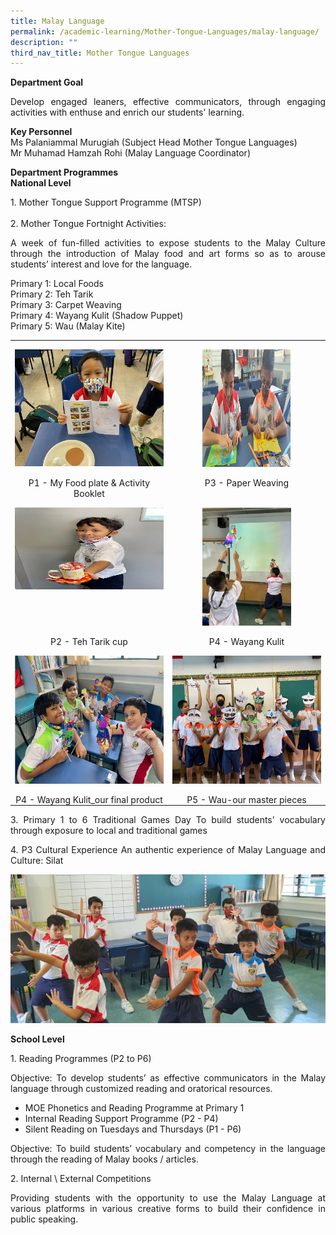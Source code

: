 ```yaml
---
title: Malay Language
permalink: /academic-learning/Mother-Tongue-Languages/malay-language/
description: ""
third_nav_title: Mother Tongue Languages
---
```

**Department Goal**   
<p align="justify">
Develop engaged leaners, effective communicators, through engaging activities with enthuse and enrich our students' learning.
	</p>
  
**Key Personnel**   
Ms Palaniammal Murugiah  (Subject Head Mother Tongue Languages)
Mr&nbsp;Muhamad Hamzah Rohi  (Malay Language Coordinator)

**Department Programmes** <br>
**National Level**
<p align="justify">
1. Mother Tongue Support Programme (MTSP)
<br>
<br>
2. Mother Tongue Fortnight Activities:
</p>
<p align="justify">
A week of fun-filled activities to expose students to the Malay Culture through the introduction of Malay food and art forms so as to arouse students’ interest and love for the language.
</p>

Primary 1: Local Foods <br>
Primary 2: Teh Tarik  <br>
Primary 3: Carpet Weaving  <br>
Primary 4: Wayang Kulit (Shadow Puppet)<br>
Primary 5: Wau (Malay Kite)<br>

<table style="border-collapse:collapse;border:none;mso-yfti-tbllook:1184;mso-padding-alt:
 0in 5.4pt 0in 5.4pt;mso-border-insideh:none;mso-border-insidev:none" cellpadding="0" cellspacing="0" border="0" class="MsoTableGrid"><tbody><tr style="mso-yfti-irow:0;mso-yfti-firstrow:yes"><td style="width:233.75pt;padding:0in 5.4pt 0in 5.4pt" valign="top" width="312"><p style="margin-bottom:0in;text-align:center;
  line-height:normal" align="center" class="MsoNormal"><span style="mso-no-proof:yes"><img src="images/P1_My%20Food%20plate%20&amp;%20Activity%20Booklet.png" height="187" width="249"></span></p></td><td style="width:233.75pt;padding:0in 5.4pt 0in 5.4pt" valign="top" width="312"><p style="margin-bottom:0in;text-align:center;
  line-height:normal" align="center" class="MsoNormal"><span style="mso-no-proof:yes"><img src="/images/P3_Paper%20Weaving.jpg" height="188" width="141"></span></p></td></tr><tr style="mso-yfti-irow:1"><td style="width:233.75pt;padding:0in 5.4pt 0in 5.4pt" valign="top" width="312"><p style="margin-bottom:0in;text-align:center;
  line-height:normal" align="center" class="MsoNormal">P1 - My Food plate &amp; Activity Booklet</p></td><td style="width:233.75pt;padding:0in 5.4pt 0in 5.4pt" valign="top" width="312"><p style="margin-bottom:0in;text-align:center;
  line-height:normal" align="center" class="MsoNormal">P3 - Paper Weaving</p></td></tr><tr style="mso-yfti-irow:2"><td style="width:233.75pt;padding:0in 5.4pt 0in 5.4pt" valign="top" width="312"><p style="margin-bottom:0in;text-align:center;
  line-height:normal" align="center" class="MsoNormal"><span style="mso-no-proof:yes"><img src="/images/P2_Teh%20Tarik%20cup.jpg" height="131" width="278"></span></p></td><td style="width:233.75pt;padding:0in 5.4pt 0in 5.4pt" valign="top" width="312"><p style="margin-bottom:0in;text-align:center;
  line-height:normal" align="center" class="MsoNormal"><span style="mso-no-proof:yes"><img src="/images/P4_Wayang%20Kulit.png" height="189" width="142"></span></p></td></tr><tr style="mso-yfti-irow:3"><td style="width:233.75pt;padding:0in 5.4pt 0in 5.4pt" valign="top" width="312"><p style="margin-bottom:0in;text-align:center;
  line-height:normal" align="center" class="MsoNormal">P2 - Teh Tarik cup</p></td><td style="width:233.75pt;padding:0in 5.4pt 0in 5.4pt" valign="top" width="312"><p style="margin-bottom:0in;text-align:center;
  line-height:normal" align="center" class="MsoNormal">P4 - Wayang Kulit</p></td></tr><tr style="mso-yfti-irow:4"><td style="width:233.75pt;padding:0in 5.4pt 0in 5.4pt" valign="top" width="312"><p style="margin-bottom:0in;text-align:center;
  line-height:normal" align="center" class="MsoNormal"><span style="mso-no-proof:yes"><img src="/images/P4_Wayang%20Kulit_our%20final%20product.png" height="205" width="275"></span></p></td><td style="width:233.75pt;padding:0in 5.4pt 0in 5.4pt" valign="top" width="312"><p style="margin-bottom:0in;text-align:center;
  line-height:normal" align="center" class="MsoNormal"><span style="mso-no-proof:yes"><img src="/images/P5_Wau-our%20master%20pieces.png" height="205" width="274"></span></p></td></tr><tr style="mso-yfti-irow:5;mso-yfti-lastrow:yes"><td style="width:233.75pt;padding:0in 5.4pt 0in 5.4pt" valign="top" width="312"><p style="margin-bottom:0in;text-align:center;
  line-height:normal" align="center" class="MsoNormal">P4 - Wayang Kulit_our final product</p></td><td style="width:233.75pt;padding:0in 5.4pt 0in 5.4pt" valign="top" width="312"><p style="margin-bottom:0in;text-align:center;
  line-height:normal" align="center" class="MsoNormal">P5 - Wau-our master pieces</p></td></tr></tbody></table>

<p align="justify">
3. Primary 1 to 6 Traditional Games Day
To build students’ vocabulary through exposure to local and traditional games
</p>
<p align="justify">
4. P3 Cultural Experience  
An authentic experience of Malay Language and Culture: Silat
</p>

![](/images/Silat_Malay%20Martial%20Art.jpg)

**School Level**<br>
<p align="justify">
1. Reading Programmes (P2 to P6)</p>
<p align="justify">
Objective: To develop students’ as effective communicators in the Malay language through customized reading and oratorical resources.</p>

* MOE Phonetics and Reading Programme at Primary 1
* Internal Reading Support Programme (P2 - P4)
* Silent Reading on Tuesdays and Thursdays (P1 - P6)
	
<p align="justify">
Objective: To build students’ vocabulary and competency in the language through the reading of Malay books / articles. </p>

<p align="justify">
2. Internal \ External Competitions </p>
<p align="justify">
Providing students with the opportunity to use the Malay Language at various platforms in various creative forms to build their confidence in public speaking. </p>